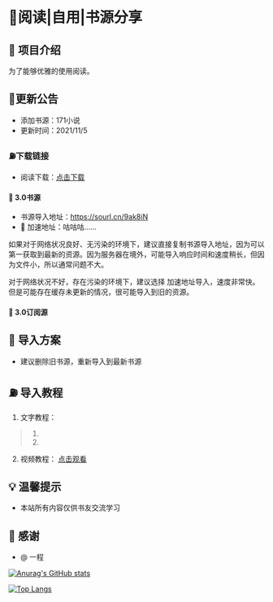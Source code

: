 <!--
 * @Author: your name
 * @Date: 2021-07-06 14:08:24
 * @LastEditTime: 2022-03-28 19:46:27
 * @LastEditors: Please set LastEditors
 * @Description: 打开koroFileHeader查看配置 进行设置: https://github.com/OBKoro1/koro1FileHeader/wiki/%E9%85%8D%E7%BD%AE
 * @FilePath: \yuedu\README.md
-->

# 📕阅读|自用|书源分享

## :mega: 项目介绍

为了能够优雅的使用阅读。

## 🚗更新公告

- 添加书源：171小说
- 更新时间：2021/11/5

### ⛽下载链接

- 阅读下载：[点击下载](https://ljyfx.lanzous.com/irY7Dncijda)

#### :ledger: 3.0书源

- 书源导入地址：<https://sourl.cn/9ak8iN>
- :bullettrain_side: 加速地址：咕咕咕......

如果对于网络状况良好、无污染的环境下，建议直接复制书源导入地址，因为可以第一获取到最新的资源。因为服务器在境外，可能导入响应时间和速度稍长，但因为文件小，所以通常问题不大。

对于网络状况不好，存在污染的环境下，建议选择 加速地址导入，速度非常快。但是可能存在缓存未更新的情况，很可能导入到旧的资源。

#### :satellite: 3.0订阅源

## :memo: 导入方案

- 建议删除旧书源，重新导入到最新书源

## :fuelpump: 导入教程

1. 文字教程：

> 1.
> 2.

2. 视频教程：
[点击观看](https://www.bilibili.com/video/av584457207/)

## :bulb: 温馨提示

- 本站所有内容仅供书友交流学习

## :tada: 感谢

- @ 一程

[![Anurag's GitHub stats](https://github-readme-stats.vercel.app/api?username=Eliauk365&theme=radical)](https://github.com/anuraghazra/github-readme-stats)

[![Top Langs](https://github-readme-stats.vercel.app/api/top-langs/?username=Eliauk365&theme=radical&&layout=compact)](https://github.com/anuraghazra/github-readme-stats)
